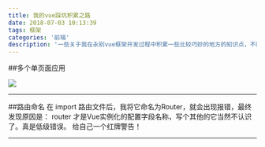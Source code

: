 ```yaml
---
title: 我的vue踩坑积累之路
date: 2018-07-03 10:13:39
tags: 框架
categories: '前端'
description: '一些关于我在永别vue框架开发过程中积累一些比较巧妙的地方的知识点，不断累计，持续更新~'
---
```




##多个单页面应用 

![](https://i.imgur.com/b7y8Yuq.png)

---

##路由命名
在 import 路由文件后，我将它命名为Router，就会出现报错，最终发现原因是：
router 才是Vue实例化的配置字段名称，写个其他的它当然不认识了。真是低级错误。
给自己一个红牌警告！

---

